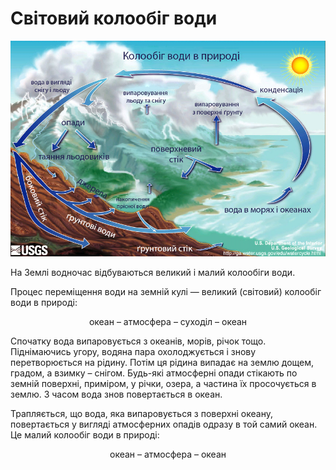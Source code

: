 Свiтовий колообiг води
======================

<div align="center">
<img src="Water_cycle.jpg" width="650">
</div>

На Землі водночас відбуваються <span class="p1">великий</span> і <span class="p1">малий</span> колообіги води.

Процес переміщення води на земній кулі — <span class="p1">великий</span> (світовий) <span class="p1">колообіг води</span> в природі:

<p align="center"><span class="p1">океан – атмосфера – суходіл – океан</span></p>

Спочатку вода випаровується з океанів, морів, річок тощо. Піднімаючись угору, водяна пара охолоджується і знову перетворюється на рідину. Потім ця рідина випадає на землю дощем, градом, а взимку – снігом. Будь-які атмосферні опади стікають по земній поверхні, приміром, у річки, озера, а частина їх просочується в землю. З часом вода знов повертається в океан.

Трапляється, що вода, яка випаровується з поверхні океану, повертається у вигляді атмосферних опадів одразу в той самий океан. Це <span class="p1">малий колообіг</span> води в природі: 

<p align="center"><span class="p1">океан – атмосфера – океан</span></p>
